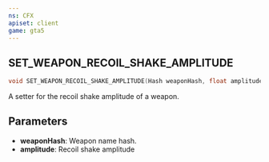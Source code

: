 ```yaml
---
ns: CFX
apiset: client
game: gta5
---
```

## SET_WEAPON_RECOIL_SHAKE_AMPLITUDE

```c
void SET_WEAPON_RECOIL_SHAKE_AMPLITUDE(Hash weaponHash, float amplitude);
```

A setter for the recoil shake amplitude of a weapon.

## Parameters
* **weaponHash**: Weapon name hash.
* **amplitude**: Recoil shake amplitude
